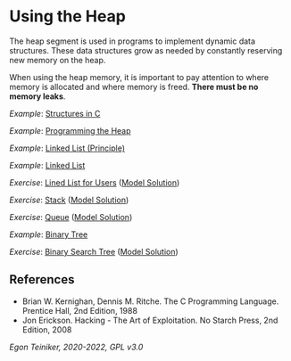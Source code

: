 # Using the Heap

The heap segment is used in programs to implement dynamic data structures. 
These data structures grow as needed by constantly reserving new memory on 
the heap.

When using the heap memory, it is important to pay attention to where memory 
is allocated and where memory is freed. **There must be no memory leaks**.

_Example_: [Structures in C ](c-struct/)

_Example_: [Programming the Heap](c-heap/)

_Example_: [Linked List (Principle)](c-linked-list/)

_Example_: [Linked List](c-linked-list-api/)

_Exercise_: [Lined List for Users](c-linked-list-user-exercise/) ([Model Solution](c-linked-list-user/))

_Exercise_: [Stack](c-stack-exercise/) ([Model Solution](c-stack/))

_Exercise_: [Queue](c-queue-exercise/) ([Model Solution](c-queue/))

_Example_: [Binary Tree](c-binary-tree/)

_Exercise_: [Binary Search Tree](c-binary-search-tree-exercise/) ([Model Solution](c-binary-search-tree/))



## References
* Brian W. Kernighan, Dennis M. Ritche. The C Programming Language. Prentice Hall, 2nd Edition, 1988
* Jon Erickson. Hacking - The Art of Exploitation. No Starch Press, 2nd Edition, 2008


*Egon Teiniker, 2020-2022, GPL v3.0*
